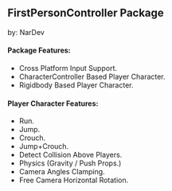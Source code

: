 ## FirstPersonController Package
by: NarDev

#### Package Features:

- Cross Platform Input Support.
- CharacterController Based Player Character.
- Rigidbody Based Player Character.

#### Player Character Features:

- Run.
- Jump.
- Crouch.
- Jump+Crouch.
- Detect Collision Above Players.
- Physics (Gravity / Push Props.)
- Camera Angles Clamping.
- Free Camera Horizontal Rotation.